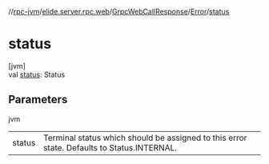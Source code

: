 //[rpc-jvm](../../../../index.md)/[elide.server.rpc.web](../../index.md)/[GrpcWebCallResponse](../index.md)/[Error](index.md)/[status](status.md)

# status

[jvm]\
val [status](status.md): Status

## Parameters

jvm

| | |
|---|---|
| status | Terminal status which should be assigned to this error state. Defaults to Status.INTERNAL. |
